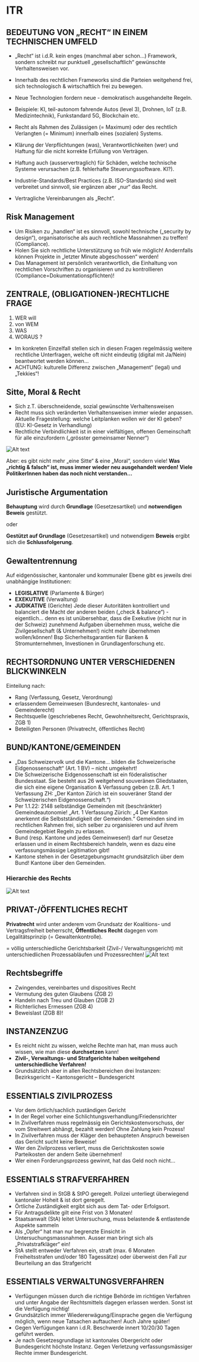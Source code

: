 # ITR

## BEDEUTUNG VON „RECHT“ IN EINEM TECHNISCHEN UMFELD

- „Recht“ ist i.d.R. kein enges (manchmal aber schon…) Framework, sondern schreibt nur punktuell „gesellschaftlich“ gewünschte Verhaltensweisen vor.
- Innerhalb des rechtlichen Frameworks sind die Parteien weitgehend frei, sich technologisch & wirtschaftlich frei zu bewegen.
- Neue Technologien fordern neue - demokratisch ausgehandelte Regeln.
- Beispiele: KI, teil-autonom fahrende Autos (level 3), Drohnen, IoT (z.B. Medizintechnik), Funkstandard 5G, Blockchain etc.

- Recht als Rahmen des Zulässigen (= Maximum) oder des rechtlich Verlangten (= Minimum) innerhalb eines (sozialen) Systems.
- Klärung der Verpflichtungen (was), Verantwortlichkeiten (wer) und Haftung für die nicht korrekte Erfüllung von Verträgen.
- Haftung auch (ausservertraglich) für Schäden, welche technische Systeme verursachen (z.B. fehlerhafte Steuerungssoftware. KI?).
- Industrie-Standards/Best Practices (z.B. ISO-Standards) sind weit verbreitet und sinnvoll, sie ergänzen aber „nur“ das Recht.
- Vertragliche Vereinbarungen als „Recht”.

## Risk Management

- Um Risiken zu „handlen“ ist es sinnvoll, sowohl technische („security by design“), organisatorische als auch rechtliche Massnahmen zu treffen! (Compliance).
- Holen Sie sich rechtliche Unterstützung so früh wie möglich! Andernfalls können Projekte in „letzter Minute abgeschossen“ werden!
- Das Management ist persönlich verantwortlich, die Einhaltung von rechtlichen Vorschriften zu organisieren und zu kontrollieren (Compliance=Dokumentationspflichten)!

## ZENTRALE, (OBLIGATIONEN-)RECHTLICHE FRAGE

1. WER will
2. von WEM
3. WAS
4. WORAUS ?
- Im konkreten Einzelfall stellen sich in diesen Fragen regelmässig weitere rechtliche Unterfragen, welche oft nicht eindeutig (digital mit Ja/Nein) beantwortet werden können…
- ACHTUNG: kulturelle Differenz zwischen „Management“ (legal) und „Tekkies“!

## Sitte, Moral & Recht

- Sich z.T. überschneidende, sozial gewünschte Verhaltensweisen
- Recht muss sich veränderten Verhaltensweisen immer wieder anpassen. Aktuelle Fragestellung: welche Leitplanken wollen wir der KI geben? (EU: KI-Gesetz in Verhandlung)
- Rechtliche Verbindlichkeit ist in einer vielfältigen, offenen Gemeinschaft für alle einzufordern („grösster gemeinsamer Nenner“)

![Alt text](media/image.png)

Aber: es gibt nicht mehr „eine Sitte“ & eine „Moral“, sondern viele! **Was „richtig & falsch“ ist, muss immer wieder neu ausgehandelt werden! Viele PolitikerInnen haben das noch nicht verstanden…**

## Juristische Argumentation

**Behauptung** wird durch **Grundlage** (Gesetzesartikel) und **notwendigen Beweis** gestützt.

oder 

**Gestützt auf Grundlage** (Gesetzesartikel) und notwendigem **Beweis** ergibt sich die **Schlussfolgerung**.

## Gewaltentrennung

Auf eidgenössischer, kantonaler und kommunaler Ebene gibt es jeweils drei
unabhängige Institutionen:
- **LEGISLATIVE** (Parlamente & Bürger)
- **EXEKUTIVE** (Verwaltung)
- **JUDIKATIVE** (Gerichte)
Jede dieser Autoritäten kontrolliert und balanciert die Macht der anderen beiden („check & balance“) - eigentlich… denn es ist unübersehbar, dass die Exekutive (nicht nur in der Schweiz) zunehmend Aufgaben übernehmen muss, welche die Zivilgesellschaft (& Unternehmen!) nicht mehr übernehmen wollen/können! Bsp  Sicherheitsgarantien für Banken & Stromunternehmen, Investionen in Grundlagenforschung etc.

## RECHTSORDNUNG UNTER VERSCHIEDENEN BLICKWINKELN
Einteilung nach:
- Rang (Verfassung, Gesetz, Verordnung)
- erlassendem Gemeinwesen (Bundesrecht, kantonales- und Gemeinderecht)
- Rechtsquelle (geschriebenes Recht, Gewohnheitsrecht, Gerichtspraxis, ZGB 1)
- Beteiligten Personen (Privatrecht, öffentliches Recht)

## BUND/KANTONE/GEMEINDEN
- „Das Schweizervolk und die Kantone... bilden die Schweizerische Eidgenossenschaft“ (Art. 1 BV) – nicht umgekehrt!
- Die Schweizerische Eidgenossenschaft ist ein föderalistischer Bundesstaat. Sie besteht aus 26 weitgehend souveränen Gliedstaaten, die sich eine eigene Organisation & Verfassung geben (z.B. Art. 1 Verfassung ZH: „Der Kanton Zürich ist ein souveräner Stand der Schweizerischen Eidgenossenschaft.“)
- Per 1.1.22: 2148 selbständige Gemeinden mit (beschränkter) Gemeindeautonomie! „Art. 1 Verfassung Zürich: „4 Der Kanton anerkennt die Selbstständigkeit der Gemeinden.“ Gemeinden sind im rechtlichen Rahmen frei, sich selber zu organisieren und auf ihrem Gemeindegebiet Regeln zu erlassen.
- Bund (resp. Kantone und jedes Gemeinwesen!) darf nur Gesetze erlassen und in einem Rechtsbereich handeln, wenn es dazu eine verfassungsmässige Legitimation gibt!
- Kantone stehen in der Gesetzgebungsmacht grundsätzlich über dem Bund! Kantone über den Gemeinden.


### Hierarchie des Rechts

![Alt text](media/image-1.png)

## PRIVAT-/ÖFFENTLICHES RECHT

**Privatrecht** wird unter anderem vom Grundsatz der Koalitions- und Vertragsfreiheit beherrscht, **Öffentliches Recht** dagegen vom Legalitätsprinzip (= Gewaltenkontrolle).


= völlig unterschiedliche Gerichtsbarkeit (Zivil-/ Verwaltungsgericht) mit unterschiedlichen Prozessabläufen und Prozessrechten!
![Alt text](media/image-2.png)

## Rechtsbegriffe

- Zwingendes, vereinbartes und dispositives Recht
- Vermutung des guten Glaubens (ZGB 2)
- Handeln nach Treu und Glauben (ZGB 2)
- Richterliches Ermessen (ZGB 4)
- Beweislast (ZGB 8)!

## INSTANZENZUG

- Es reicht nicht zu wissen, welche Rechte man hat, man muss auch wissen, wie man diese **durchsetzen** kann!
- **Zivil-, Verwaltungs- und Strafgerichte haben weitgehend unterschiedliche Verfahren!**
- Grundsätzlich aber in allen Rechtsbereichen drei Instanzen: Bezirksgericht – Kantonsgericht – Bundesgericht

## ESSENTIALS ZIVILPROZESS

- Vor dem örtlich/sachlich zuständigen Gericht
- In der Regel vorher eine Schlichtungsverhandlung/Friedensrichter
- In Zivilverfahren muss regelmässig ein Gerichtskostenvorschuss, der vom Streitwert abhängt, bezahlt werden! Ohne Zahlung kein Prozess!
- In Zivilverfahren muss der Kläger den behaupteten Anspruch beweisen das Gericht sucht keine Beweise!
- Wer den Zivilprozess verliert, muss die Gerichtskosten sowie Parteikosten der andern Seite übernehmen!
- Wer einen Forderungsprozess gewinnt, hat das Geld noch nicht...

## ESSENTIALS STRAFVERFAHREN
- Verfahren sind in StGB & StPO geregelt. Polizei unterliegt überwiegend kantonaler Hoheit & ist dort geregelt.
- Örtliche Zuständigkeit ergibt sich aus dem Tat- oder Erfolgsort.
- Für Antragsdelikte gilt eine Frist von 3 Monaten!
- Staatsanwalt (StA) leitet Untersuchung, muss belastende & entlastende Aspekte sammeln
- Als „Opfer“ hat man nur begrenzte Einsicht in Untersuchungsmassnahmen. Ausser man bringt sich als „Privatstrafkläger“ ein!
- StA stellt entweder Verfahren ein, straft (max. 6 Monaten Freiheitsstrafen und/oder
180 Tagessätze) oder überweist den Fall zur Beurteilung an das Strafgericht

## ESSENTIALS VERWALTUNGSVERFAHREN
- Verfügungen müssen durch die richtige Behörde im richtigen Verfahren und unter Angabe der Rechtsmittels dagegen erlassen werden. Sonst ist die Verfügung nichtig!
- Grundsätzlich immer Wiedererwägung/Einsprache gegen die Verfügung möglich, wenn neue Tatsachen auftauchen! Auch Jahre später!
- Gegen Verfügungen kann i.d.R. Beschwerde innert 10/20/30 Tagen geführt werden.
- Je nach Gesetzesgrundlage ist kantonales Obergericht oder Bundesgericht höchste Instanz. Gegen Verletzung verfassungsmässiger Rechte immer Bundesgericht.